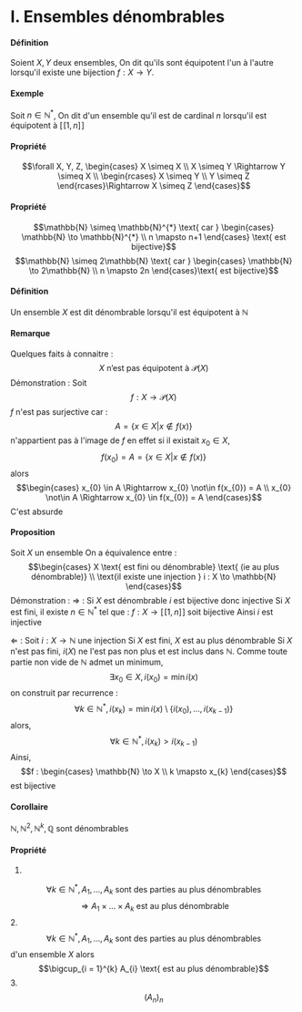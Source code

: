 # I. Ensembles dénombrables
#### Définition
Soient $X, Y$ deux ensembles, 
On dit qu'ils sont équipotent l'un à l'autre lorsqu'il existe une bijection $f:X\to Y$.

#### Exemple
Soit $n \in \mathbb{N}^{*}$, 
On dit d'un ensemble qu'il est de cardinal $n$ lorsqu'il est équipotent à $[\![1, n]\!]$

#### Propriété
$$\forall X, Y, Z, \begin{cases}
X \simeq X \\
X \simeq Y \Rightarrow Y \simeq X \\
\begin{rcases}
X \simeq Y \\
Y \simeq Z
\end{rcases}\Rightarrow X \simeq Z
\end{cases}$$

#### Propriété
$$\mathbb{N} \simeq \mathbb{N}^{*} \text{ car } \begin{cases}
\mathbb{N} \to \mathbb{N}^{*} \\
n \mapsto n+1
\end{cases} \text{ est bijective}$$
$$\mathbb{N} \simeq 2\mathbb{N} \text{ car } \begin{cases}
\mathbb{N} \to 2\mathbb{N} \\
n \mapsto 2n
\end{cases}\text{ est bijective}$$

#### Définition
Un ensemble $X$ est dit dénombrable lorsqu'il est équipotent à $\mathbb{N}$

#### Remarque
Quelques faits à connaitre : 
$$X \text{ n'est pas équipotent à }\mathcal{P}(X)$$
Démonstration : 
Soit 
$$f:X \to \mathcal{P}(X)$$
$f$ n'est pas surjective car : 
$$A = \{ x \in X | x\notin f(x) \}$$
n'appartient pas à l'image de $f$
en effet si il existait $x_{0} \in X$, 
$$f(x_{0}) = A = \{ x \in X | x \notin f(x) \}$$
alors
$$\begin{cases}
x_{0} \in A \Rightarrow x_{0} \not\in f(x_{0}) = A \\
x_{0} \not\in A \Rightarrow x_{0} \in f(x_{0}) = A
\end{cases}$$
C'est absurde


#### Proposition
Soit $X$ un ensemble
On a équivalence entre : 
$$\begin{cases}
X \text{ est fini ou dénombrable} \text{ (ie au plus dénombrable)} \\
\text{il existe une injection } i : X \to \mathbb{N}
\end{cases}$$
Démonstration : 
$\Rightarrow$ :
Si $X$ est dénombrable $i$ est bijective donc injective
Si $X$ est fini, il existe $n \in \mathbb{N}^{*}$ tel que : 
$f : X \to [\![1, n]\!]$ soit bijective
Ainsi $i$ est injective

$\Leftarrow$ :
Soit $i : X\to \mathbb{N}$ une injection
Si $X$ est fini, $X$ est au plus dénombrable 
Si $X$ n'est pas fini, $i(X)$ ne l'est pas non plus et est inclus dans $\mathbb{N}$. Comme toute partie non vide de $\mathbb{N}$ admet un minimum, 
$$\exists x_{0} \in X, i(x_{0}) = \min i(x)$$
on construit par recurrence : 
$$\forall k \in \mathbb{N}^{*}, i(x_{k}) = \min i(x) \setminus \{ i(x_{0}), \dots, i(x_{k-1}) \} $$
alors, 
$$\forall k \in \mathbb{N}^{*}, i(x_{k})> i(x_{k-1})$$
Ainsi, 
$$f : \begin{cases}
\mathbb{N} \to X \\
k \mapsto x_{k}
\end{cases}$$
est bijective

#### Corollaire
$\mathbb{N}, \mathbb{N}^{2}, \mathbb{N}^{k}, \mathbb{Q}$ sont dénombrables

#### Propriété
1.
$$\forall k\in \mathbb{N}^{*}, A_{1}, \dots, A_{k} \text{ sont des parties au plus dénombrables}$$
$$\Rightarrow A_{1} \times \dots \times A_{k} \text{ est au plus dénombrable}$$
2.
$$\forall k\in \mathbb{N}^{*}, A_{1}, \dots, A_{k} \text{ sont des parties au plus dénombrables}$$
d'un ensemble $X$ alors 
$$\bigcup_{i = 1}^{k} A_{i} \text{ est au plus dénombrable}$$
3.
$$(A_{n})_{n }$$